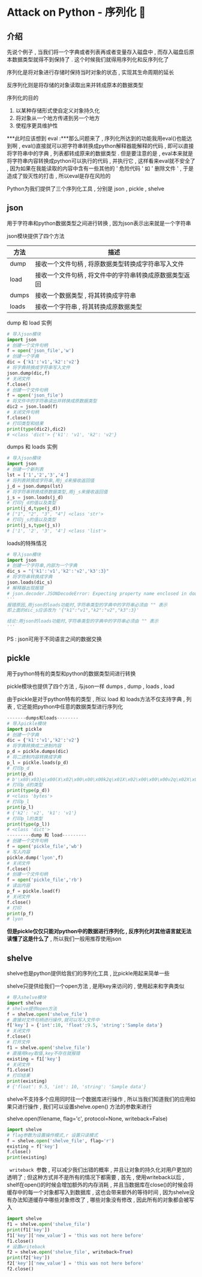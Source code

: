 #  Attack on Python - 序列化 🐍




<extoc></extoc>

## 介绍

先说个例子 , 当我们将一个字典或者列表再或者变量存入磁盘中 , 而存入磁盘后原本数据类型就得不到保持了 . 这个时候我们就得用序列化和反序列化了

序列化是将对象进行存储时保持当时对象的状态 , 实现其生命周期的延长 

反序列化则是将存储的对象读取出来并转成原本的数据类型

序列化的目的

1. 以某种存储形式使自定义对象持久化
2. 将对象从一个地方传递到另一个地方
3. 使程序更具维护性

***此时应该想到 eval :***那么问题来了 , 序列化所达到的功能我用eval()也能达到啊 , eval()直接就可以把字符串转换成python解释器能解释的代码 , 即可以直接将字符串中的字典 , 列表都转成原来的数据类型 . 但是要注意的是 , eval本来就是将字符串内容转换成python可以执行的代码 , 并执行它 , 这样看来eval就不安全了 , 因为如果在我能读取的内容中含有一些其他的 ' 危险代码 ' 如 ' 删除文件 ' , 于是造成了毁灭性的打击 , 所以eval是存在风险的 

Python为我们提供了三个序列化工具 , 分别是 json , pickle , shelve

## json

用于字符串和python数据类型之间进行转换 , 因为json表示出来就是一个字符串

json模块提供了四个方法

| 方法    | 描述                            |
| ----- | ----------------------------- |
| dump  | 接收一个文件句柄 , 将原数据类型转换成字符串写入文件   |
| load  | 接收一个文件句柄 , 将文件中的字符串转换成原数据类型返回 |
| dumps | 接收一个数据类型 , 将其转换成字符串           |
| loads | 接收一个字符串 , 将其转换成原数据类型          |

dump 和 load 实例

```python
# 导入json模块
import json
# 创建一个文件句柄
f = open('json_file','w')
# 创建一个字典
dic = {'k1':'v1','k2':'v2'}
# 将字典转换成字符串写入文件
json.dump(dic,f)
# 关闭文件
f.close()
# 创建一个文件句柄
f = open('json_file')
# 将文件中的字符串读出并转换成原数据类型
dic2 = json.load(f)
# 关闭文件句柄
f.close()
# 打印类型和结果
print(type(dic2),dic2)
# <class 'dict'> {'k1': 'v1', 'k2': 'v2'}
```

dumps 和 loads 实例

```python
# 导入json模块
import json
# 创建一个新列表
lst = ['1','2','3','4']
# 将列表转换成字符串,用j_d来接收返回值
j_d = json.dumps(lst)
# 将字符串转换成原数据类型,用j_s来接收返回值
j_s = json.loads(j_d)
# 打印j_d的值以及类型
print(j_d,type(j_d))
# ["1", "2", "3", "4"] <class 'str'>
# 打印j_s的值以及类型
print(j_s,type(j_s))
# ['1', '2', '3', '4'] <class 'list'>
```

loads的特殊情况

```python
# 导入json模块
import json
# 创建一个字符串,内部为一个字典
dic_s = "{'k1':'v1','k2':'v2','k3':3}"
# 将字符串转换成字典
json.loads(dic_s)
# 解释器出现报错
# json.decoder.JSONDecodeError: Expecting property name enclosed in double quotes: line 1 column 2 (char 1)
'''
报错原因,用json的loads功能时,字符串类型的字典中的字符串必须由 "" 表示
即上面的dic_s应该改为 '{"k1":"v1","k2":"v2","k3":3}'

结论:用json的loads功能时,字符串类型的字典中的字符串必须由 "" 表示
'''
```

PS : json可用于不同语言之间的数据交换

## pickle 

用于python特有的类型和python的数据类型间进行转换

pickle模块也提供了四个方法 , 与json一样 dumps , dump , loads , load

由于pickle是对于python特有的类型 , 所以 load 和 loads方法不仅支持字典 , 列表  , 它还能把python中任意的数据类型进行序列化

```python
-------dumps和loads--------
# 导入pickle模块
import pickle
# 创建一个字典
dic = {'k1':'v1','k2':'v2'}
# 将字典转换成二进制内容
p_d = pickle.dumps(dic)
# 将二进制内容转换成字典
p_l = pickle.loads(p_d)
# 打印p_d
print(p_d)  
# b'\x80\x03}q\x00(X\x02\x00\x00\x00k2q\x01X\x02\x00\x00\x00v2q\x02X\x02\x00\x00\x00k1q\x03X\x02\x00\x00\x00v1q\x04u.'
# 打印p_d的类型
print(type(p_d))
# <class 'bytes'>
# 打印p_l
print(p_l)
# {'k2': 'v2', 'k1': 'v1'}
# 打印p_l的类型
print(type(p_l))
# <class 'dict'>
---------dump 和 load---------
# 创建一个文件句柄
f = open('pickle_file','wb')
# 写入内容
pickle.dump('lyon',f)
# 关闭文件
f.close()
# 创建一个文件句柄
f = open('pickle_file','rb')
# 读出内容
p_f = pickle.load(f)
# 关闭文件
f.close()
# 打印
print(p_f)
# lyon
```

**但是pickle仅仅只能对python中的数据进行序列化 , 反序列化时其他语言就无法读懂了这是什么了** , 所以我们一般用推荐使用json

## shelve

shelve也是python提供给我们的序列化工具 , 比pickle用起来简单一些

shelve只提供给我们一个open方法 , 是用key来访问的 ,  使用起来和字典类似

```python
# 导入shelve模块
import shelve
# shelve提供open方法
f = shelve.open('shelve_file')
# 直接对文件句柄进行操作,就可以写入文件中
f['key'] = {'int':10, 'float':9.5, 'string':'Sample data'}  
# 关闭文件
f.close()
# 打开文件
f1 = shelve.open('shelve_file')
# 直接用key取值,key不存在就报错
existing = f1['key']
# 关闭文件
f1.close()
# 打印结果
print(existing)
# {'float': 9.5, 'int': 10, 'string': 'Sample data'}
```

shelve不支持多个应用同时往一个数据库进行操作 , 所以当我们知道我们的应用如果只进行操作 , 我们可以设置shelve.open() 方法的参数来进行

 shelve.open(filename, flag='c', protocol=None, writeback=False)

```python
import shelve
# flag参数为设置操作模式,r 设置只读模式
f = shelve.open('shelve_file', flag='r')
existing = f['key']
f.close()
print(existing)
```

`  writeback  `参数 , 可以减少我们出错的概率 , 并且让对象的持久化对用户更加的透明了 ; 但这种方式并不是所有的情况下都需要 , 首先 , 使用writeback以后 , shelf在open()的时候会增加额外的内存消耗 , 并且当数据库在close()的时候会将缓存中的每一个对象都写入到数据库 , 这也会带来额外的等待时间 , 因为shelve没有办法知道缓存中哪些对象修改了 , 哪些对象没有修改 , 因此所有的对象都会被写入

```python
import shelve
f1 = shelve.open('shelve_file')
print(f1['key'])
f1['key']['new_value'] = 'this was not here before'
f1.close()
# 设置writeback
f2 = shelve.open('shelve_file', writeback=True)
print(f2['key'])
f2['key']['new_value'] = 'this was not here before'
f2.close()
```